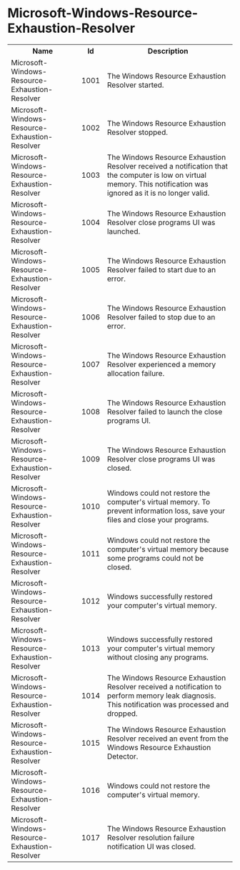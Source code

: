 # Microsoft-Windows-Resource-Exhaustion-Resolver

<table>
<colgroup><col/><col/><col/></colgroup>
<tr><th>Name</th><th>Id</th><th>Description</th></tr>
<tr><td>Microsoft-Windows-Resource-Exhaustion-Resolver</td><td>1001</td><td>The Windows Resource Exhaustion Resolver started.</td></tr>
<tr><td>Microsoft-Windows-Resource-Exhaustion-Resolver</td><td>1002</td><td>The Windows Resource Exhaustion Resolver stopped.</td></tr>
<tr><td>Microsoft-Windows-Resource-Exhaustion-Resolver</td><td>1003</td><td>The Windows Resource Exhaustion Resolver received a notification that the computer is low on virtual memory. This notification was ignored as it is no longer valid.</td></tr>
<tr><td>Microsoft-Windows-Resource-Exhaustion-Resolver</td><td>1004</td><td>The Windows Resource Exhaustion Resolver close programs UI was launched.</td></tr>
<tr><td>Microsoft-Windows-Resource-Exhaustion-Resolver</td><td>1005</td><td>The Windows Resource Exhaustion Resolver failed to start due to an error.</td></tr>
<tr><td>Microsoft-Windows-Resource-Exhaustion-Resolver</td><td>1006</td><td>The Windows Resource Exhaustion Resolver failed to stop due to an error.</td></tr>
<tr><td>Microsoft-Windows-Resource-Exhaustion-Resolver</td><td>1007</td><td>The Windows Resource Exhaustion Resolver experienced a memory allocation failure.</td></tr>
<tr><td>Microsoft-Windows-Resource-Exhaustion-Resolver</td><td>1008</td><td>The Windows Resource Exhaustion Resolver failed to launch the close programs UI.</td></tr>
<tr><td>Microsoft-Windows-Resource-Exhaustion-Resolver</td><td>1009</td><td>The Windows Resource Exhaustion Resolver close programs UI was closed.</td></tr>
<tr><td>Microsoft-Windows-Resource-Exhaustion-Resolver</td><td>1010</td><td>Windows could not restore the computer&#39;s virtual memory. To prevent information loss, save your files and close your programs.</td></tr>
<tr><td>Microsoft-Windows-Resource-Exhaustion-Resolver</td><td>1011</td><td>Windows could not restore the computer&#39;s virtual memory because some programs could not be closed.</td></tr>
<tr><td>Microsoft-Windows-Resource-Exhaustion-Resolver</td><td>1012</td><td>Windows successfully restored your computer&#39;s virtual memory.</td></tr>
<tr><td>Microsoft-Windows-Resource-Exhaustion-Resolver</td><td>1013</td><td>Windows successfully restored your computer&#39;s virtual memory without closing any programs.</td></tr>
<tr><td>Microsoft-Windows-Resource-Exhaustion-Resolver</td><td>1014</td><td>The Windows Resource Exhaustion Resolver received a notification to perform memory leak diagnosis. This notification was processed and dropped.</td></tr>
<tr><td>Microsoft-Windows-Resource-Exhaustion-Resolver</td><td>1015</td><td>The Windows Resource Exhaustion Resolver received an event from the Windows Resource Exhaustion Detector.</td></tr>
<tr><td>Microsoft-Windows-Resource-Exhaustion-Resolver</td><td>1016</td><td>Windows could not restore the computer&#39;s virtual memory.</td></tr>
<tr><td>Microsoft-Windows-Resource-Exhaustion-Resolver</td><td>1017</td><td>The Windows Resource Exhaustion Resolver resolution failure notification UI was closed.</td></tr>
</table>
